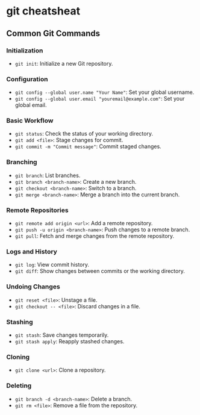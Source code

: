 # git cheatsheat

## Common Git Commands

### Initialization
- `git init`: Initialize a new Git repository.

### Configuration
- `git config --global user.name "Your Name"`: Set your global username.
- `git config --global user.email "youremail@example.com"`: Set your global email.

### Basic Workflow
- `git status`: Check the status of your working directory.
- `git add <file>`: Stage changes for commit.
- `git commit -m "Commit message"`: Commit staged changes.

### Branching
- `git branch`: List branches.
- `git branch <branch-name>`: Create a new branch.
- `git checkout <branch-name>`: Switch to a branch.
- `git merge <branch-name>`: Merge a branch into the current branch.

### Remote Repositories
- `git remote add origin <url>`: Add a remote repository.
- `git push -u origin <branch-name>`: Push changes to a remote branch.
- `git pull`: Fetch and merge changes from the remote repository.

### Logs and History
- `git log`: View commit history.
- `git diff`: Show changes between commits or the working directory.

### Undoing Changes
- `git reset <file>`: Unstage a file.
- `git checkout -- <file>`: Discard changes in a file.

### Stashing
- `git stash`: Save changes temporarily.
- `git stash apply`: Reapply stashed changes.

### Cloning
- `git clone <url>`: Clone a repository.

### Deleting
- `git branch -d <branch-name>`: Delete a branch.
- `git rm <file>`: Remove a file from the repository.

